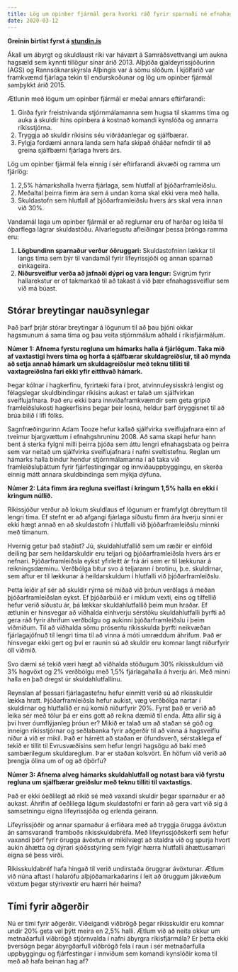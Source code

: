 ```yaml
---
title: Lög um opinber fjármál gera hvorki ráð fyrir sparnaði né efnahagskreppu
date: 2020-03-12
---
```


**Greinin birtist fyrst á
[stundin.is](https://stundin.is/grein/10681/log-um-opinber-fjarmal-gera-hvorki-rad-fyrir-sparnadi-ne-efnahagskreppu/)**

Ákall um ábyrgt og skuldlaust ríki var hávært á Samráðsvettvangi um aukna hagsæld sem kynnti
tillögur sínar árið 2013. Alþjóða gjaldeyrissjóðurinn (AGS) og Rannsóknarskýrsla Alþingis var á sömu
slóðum. Í kjölfarið var framkvæmd fjárlaga tekin til endurskoðunar og lög um opinber fjármál
samþykkt árið 2015.

Ætlunin með lögum um opinber fjármál er meðal annars eftirfarandi:

1. Girða fyrir freistnivanda stjórnmálamanna sem hugsa til skamms tíma og auka á skuldir hins
   opinbera á kostnað komandi kynslóða og annarra ríkisstjórna.
2. Tryggja að skuldir ríkisins séu viðráðanlegar og sjálfbærar.
3. Fylgja fordæmi annara landa sem hafa skipað óháðar nefndir til að greina sjálfbærni fjárlaga
   hvers árs.

Lög um opinber fjármál fela einnig í sér eftirfarandi ákvæði og ramma um fjárlög:

1. 2,5% hámarkshalla hverra fjárlaga, sem hlutfall af þjóðarframleiðslu.
2. Meðaltal þeirra fimm ára sem á undan koma skal ekki vera með halla.
3. Skuldastofn sem hlutfall af þjóðarframleiðslu hvers árs skal vera innan við 30%.

Vandamál laga um opinber fjármál er að reglurnar eru of harðar og leiða til óþarflega lágrar
skuldastöðu. Alvarlegustu afleiðingar þessa þrönga ramma eru:

1. **Lögbundinn sparnaður verður óöruggari:** Skuldastofninn lækkar til langs tíma sem býr til
   vandamál fyrir lífeyrissjóði og annan sparnað einkageira.
2. **Niðursveiflur verða að jafnaði dýpri og vara lengur:** Svigrúm fyrir hallarekstur er of
   takmarkað til að takast á við þær efnahagssveiflur sem við má búast.

## Stórar breytingar nauðsynlegar

Það þarf þrjár stórar breytingar á lögunum til að þau þjóni okkar hagsmunum á sama tíma og þau veita
stjórnmálum aðhald í ríkisfjármálum.

**Númer 1: Afnema fyrstu regluna um hámarks halla á fjárlögum. Taka mið af vaxtastigi hvers tíma og
horfa á sjálfbærar skuldagreiðslur, til að mynda að setja annað hámark um skuldagreiðslur með teknu
tilliti til vaxtagreiðslna fari ekki yfir eitthvað hámark.**

Þegar kólnar í hagkerfinu, fyrirtæki fara í þrot, atvinnuleysisskrá lengist og félagslegar
skuldbindingar ríkisins aukast er talað um sjálfvirkan sveiflujafnara. Það eru ekki bara
innviðaframkvæmdir sem geta gripið framleiðslukosti hagkerfisins þegar þeir losna, heldur þarf
öryggisnet til að brúa bilið í lífi fólks.

Sagnfræðingurinn Adam Tooze hefur kallað sjálfvirka sveiflujafnara einn af tveimur bjargvættum í
efnahgshruninu 2008. Að sama skapi hefur hann bent á sterka fylgni milli þeirra þjóða sem áttu
lengri efnahagsbata og þeirra sem var neitað um sjálfvirka sveiflujafnara í nafni sveltistefnu.
Reglan um hámarks halla bindur hendur stjórnmálamanna í að taka við framleiðsluþáttum fyrir
fjárfestingingar og innviðauppbyggingu, en skerða einnig mátt annara skuldbindinga sem mýkja dýfuna.

**Númer 2: Láta fimm ára regluna sveiflast í kringum 1,5% halla en ekki í kringum núllið.**

Ríkissjóður verður að lokum skuldlaus ef lögunum er framfylgt óbreyttum til lengri tíma. Ef stefnt
er að afgangi fjárlaga síðustu fimm ára hverju sinni er ekki hægt annað en að skuldastofn í
hlutfalli við þjóðarframleiðslu minnki með tímanum.

Hvernig getur það staðist? Jú, skuldahlutfallið sem um ræðir er einföld deiling þar sem
heildarskuldir eru teljari og þjóðarframleiðsla hvers árs er nefnari. Þjóðarframleiðsla eykst
yfirleitt ár frá ári sem er til lækkunar á reikningsdæminu. Verðbólga bítur svo á teljarann í
brotinu, þ.e. skuldirnar, sem aftur er til lækkunar á heildarskuldum í hlutfalli við
þjóðarframleiðslu.

Þetta leiðir af sér að skuldir rýrna sé miðað við þróun verðlags á meðan þjóðarframleiðslan eykst.
Ef þjóðarbúið er í miklum vexti, eins og tilfellið hefur verið síðustu ár, þá lækkar
skuldahlutfallið þeim mun hraðar. Ef ætlunin er hinsvegar að viðhalda einhverju sérstöku
skuldahlutfalli þyrfti að gera ráð fyrir áhrifum verðbólgu og aukinni þjóðarframleiðslu í þeim
viðmiðum. Til að viðhalda sömu prósentu ríkisskulda þyrfti neikvæðan fjárlagajöfnuð til lengri tíma
til að vinna á móti umræddum áhrifum. Það er hinsvegar ekki gert og því er raunin sú að skuldir eru
komnar langt niðurfyrir öll viðmið.

Svo dæmi sé tekið væri hægt að viðhalda stöðugum 30% ríkisskuldum við 3% hagvöxt og 2% verðbólgu með
1,5% fjárlagahalla á hverju ári. Með minni halla en það dregst úr skuldahlutfallinu.

Reynslan af þessari fjárlagastefnu hefur einmitt verið sú að ríkisskuldir lækka hratt.
Þjóðarframleiðsla hefur aukist, væg verðbólga nartar í skuldirnar og hlutfallið er nú komið
niðurfyrir 20%. Fyrst það er verið að leika sér með tölur þá er eins gott að reikna dæmið til enda.
Átta allir sig á því hver óumflýjanleg þróun er? Mikið er talað um að staðan sé góð og inneign
ríkisstjórnar og seðlabanka fyrir aðgerðir til að vinna á hagsveiflu niður á við er mikil. Það er
hárrétt að staðan er öfundsverð, sérstaklega ef tekið er tillit til Evrusvæðisins sem hefur lengri
hagsögu að baki með sambærilegum skuldareglum. Þar er staðan kolsvört. En höfum við verið að þrengja
ólina um of og að óþörfu?

**Númer 3: Afnema alveg hámarks skuldahlutfall og notast bara við fyrstu regluna um sjálfbærar
greiðslur með teknu tilliti til vaxtastigs.**

Það er ekki óeðlilegt að ríkið sé með vaxandi skuldir þegar sparnaður er að aukast. Áhrifin af
óeðlilega lágum skuldastofni er farin að gera vart við sig á samsetningu eigna lífeyrissjóða og
erlenda geirann.

Lífeyrissjóðir og annar sparnaður á erfiðara með að tryggja örugga ávöxtun án samsvarandi framboðs
ríkisskuldabréfa. Með lífeyrissjóðskerfi sem hefur vaxandi þörf fyrir örugga ávöxtun er mikilvægt að
staldra við og spurja hvort aukin áhætta og dýrari sjóðsstýring sem fylgir hærra hlutfalli
áhættusamari eigna sé þess virði.

Ríkisskuldabréf hafa hingað til verið undirstaða öruggrar ávöxtunar. Ætlum við núna aftast í
halarófu alþjóðamarkaðarins í leit að öruggum jákvæðum vöxtum þegar stýrivextir eru hærri hér heima?

## Tími fyrir aðgerðir

Nú er tími fyrir aðgerðir. Viðeigandi viðbrögð þegar ríkisskuldir eru komnar undir 20% geta vel þýtt
meira en 2,5% halli. Ætlum við að neita okkur um metnaðarfull viðbrögð stjórnvalda í nafni ábyrgra
ríkisfjármála? Er þetta ekki þversögn þegar ábyrgðarfull viðbrögð fela í raun í sér metnaðarfulla
uppbyggingu og fjárfestingar í innviðum sem komandi kynslóðir koma til með að hafa beinan hag af?
